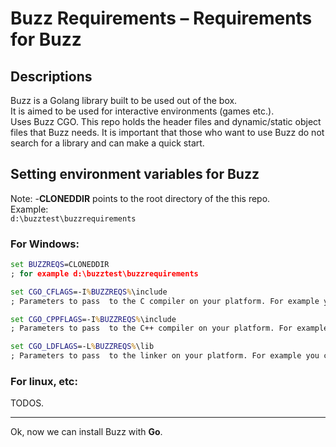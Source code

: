#  Buzz Requirements – Requirements for Buzz

## Descriptions

Buzz is a Golang library built to be used out of the box.  
It is aimed to be used for interactive environments (games etc.).  
Uses Buzz CGO. This repo holds the header files and dynamic/static object files that Buzz needs. It is important that those who want to use Buzz do not search for a library and can make a quick start.

## Setting environment variables for Buzz

Note: -**CLONEDDIR** points to the root directory of the this repo.  
Example:  
`d:\buzztest\buzzrequirements`

### For Windows:

```cmd
set BUZZREQS=CLONEDDIR
; for example d:\buzztest\buzzrequirements

set CGO_CFLAGS=-I%BUZZREQS%\include
; Parameters to pass  to the C compiler on your platform. For example you can use "-O3".

set CGO_CPPFLAGS=-I%BUZZREQS%\include
; Parameters to pass  to the C++ compiler on your platform. For example you can use "-O3".

set CGO_LDFLAGS=-L%BUZZREQS%\lib
; Parameters to pass  to the linker on your platform. For example you can use "-lto" etc.
```

### For linux, etc:

TODOS.

***

Ok, now we can install Buzz with **Go**.
